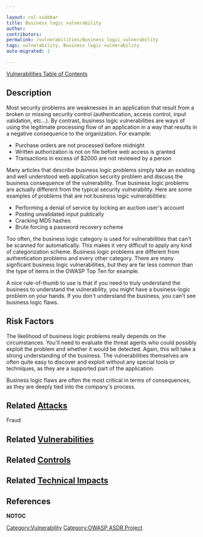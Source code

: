 ```yaml
---

layout: col-sidebar
title: Business logic vulnerability
author: 
contributors: 
permalink: /vulnerabilities/Business_logic_vulnerability
tags: vulnerability, Business logic vulnerability
auto-migrated: 1

---
```


[Vulnerabilities Table of Contents](ASDR_TOC_Vulnerabilities "wikilink")

## Description

Most security problems are weaknesses in an application that result from
a broken or missing security control (authentication, access control,
input validation, etc...). By contrast, business logic vulnerabilities
are ways of using the legitimate processing flow of an application in a
way that results in a negative consequence to the organization. For
example:

  - Purchase orders are not processed before midnight
  - Written authorization is not on file before web access is granted
  - Transactions in excess of $2000 are not reviewed by a person

Many articles that describe business logic problems simply take an
existing and well understood web application security problem and
discuss the business consequence of the vulnerability. True business
logic problems are actually different from the typical security
vulnerability. Here are some examples of problems that are not business
logic vulnerabilities:

  - Performing a denial of service by locking an auction user's account
  - Posting unvalidated input publically
  - Cracking MD5 hashes
  - Brute forcing a password recovery scheme

Too often, the business logic category is used for vulnerabilities that
can't be scanned for automatically. This makes it very difficult to
apply any kind of categorization scheme. Business logic problems are
different from authentication problems and every other category. There
are many signficant business logic vulnerabilities, but they are far
less common than the type of items in the OWASP Top Ten for example.

A nice rule-of-thumb to use is that if you need to truly understand the
business to understand the vulnerability, you might have a
business-logic problem on your hands. If you don't understand the
business, you can't see business logic flaws.

## Risk Factors

The likelihood of business logic problems really depends on the
circumstances. You'll need to evaluate the threat agents who could
possibly exploit the problem and whether it would be detected. Again,
this will take a strong understanding of the business. The
vulnerabilities themselves are often quite easy to discover and exploit
without any special tools or techniques, as they are a supported part of
the application.

Business logic flaws are often the most critical in terms of
consequences, as they are deeply tied into the company's process.

## Related [Attacks](https://owasp.org/www-community/attacks/)

Fraud

## Related [Vulnerabilities](https://owasp.org/www-community/vulnerabilities/)

## Related [Controls](https://owasp.org/www-community/controls/)

## Related [Technical Impacts](Technical_Impacts "wikilink")

## References

__NOTOC__

[Category:Vulnerability](Category:Vulnerability "wikilink")
[Category:OWASP ASDR Project](Category:OWASP_ASDR_Project "wikilink")